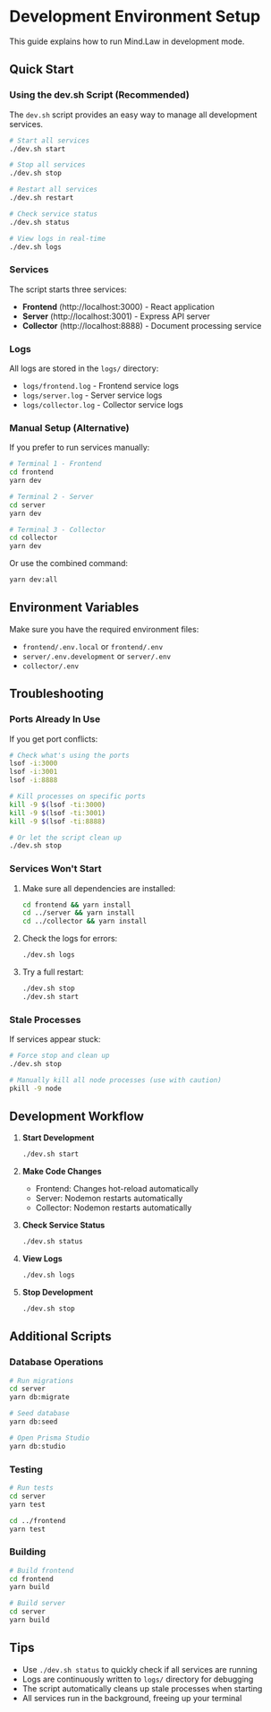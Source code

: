 # Development Environment Setup

This guide explains how to run Mind.Law in development mode.

## Quick Start

### Using the dev.sh Script (Recommended)

The `dev.sh` script provides an easy way to manage all development services.

```bash
# Start all services
./dev.sh start

# Stop all services
./dev.sh stop

# Restart all services
./dev.sh restart

# Check service status
./dev.sh status

# View logs in real-time
./dev.sh logs
```

### Services

The script starts three services:

- **Frontend** (http://localhost:3000) - React application
- **Server** (http://localhost:3001) - Express API server
- **Collector** (http://localhost:8888) - Document processing service

### Logs

All logs are stored in the `logs/` directory:
- `logs/frontend.log` - Frontend service logs
- `logs/server.log` - Server service logs
- `logs/collector.log` - Collector service logs

### Manual Setup (Alternative)

If you prefer to run services manually:

```bash
# Terminal 1 - Frontend
cd frontend
yarn dev

# Terminal 2 - Server
cd server
yarn dev

# Terminal 3 - Collector
cd collector
yarn dev
```

Or use the combined command:

```bash
yarn dev:all
```

## Environment Variables

Make sure you have the required environment files:

- `frontend/.env.local` or `frontend/.env`
- `server/.env.development` or `server/.env`
- `collector/.env`

## Troubleshooting

### Ports Already In Use

If you get port conflicts:

```bash
# Check what's using the ports
lsof -i:3000
lsof -i:3001
lsof -i:8888

# Kill processes on specific ports
kill -9 $(lsof -ti:3000)
kill -9 $(lsof -ti:3001)
kill -9 $(lsof -ti:8888)

# Or let the script clean up
./dev.sh stop
```

### Services Won't Start

1. Make sure all dependencies are installed:
   ```bash
   cd frontend && yarn install
   cd ../server && yarn install
   cd ../collector && yarn install
   ```

2. Check the logs for errors:
   ```bash
   ./dev.sh logs
   ```

3. Try a full restart:
   ```bash
   ./dev.sh stop
   ./dev.sh start
   ```

### Stale Processes

If services appear stuck:

```bash
# Force stop and clean up
./dev.sh stop

# Manually kill all node processes (use with caution)
pkill -9 node
```

## Development Workflow

1. **Start Development**
   ```bash
   ./dev.sh start
   ```

2. **Make Code Changes**
   - Frontend: Changes hot-reload automatically
   - Server: Nodemon restarts automatically
   - Collector: Nodemon restarts automatically

3. **Check Service Status**
   ```bash
   ./dev.sh status
   ```

4. **View Logs**
   ```bash
   ./dev.sh logs
   ```

5. **Stop Development**
   ```bash
   ./dev.sh stop
   ```

## Additional Scripts

### Database Operations
```bash
# Run migrations
cd server
yarn db:migrate

# Seed database
yarn db:seed

# Open Prisma Studio
yarn db:studio
```

### Testing
```bash
# Run tests
cd server
yarn test

cd ../frontend
yarn test
```

### Building
```bash
# Build frontend
cd frontend
yarn build

# Build server
cd server
yarn build
```

## Tips

- Use `./dev.sh status` to quickly check if all services are running
- Logs are continuously written to `logs/` directory for debugging
- The script automatically cleans up stale processes when starting
- All services run in the background, freeing up your terminal

